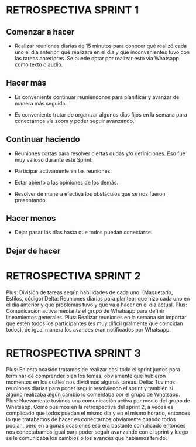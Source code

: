 # **RETROSPECTIVA SPRINT 1** <!-- Basado en la metodología de estrella de mar-->


## Comenzar a hacer <!--Aquí van todas aquellas cosas innovadoras o que por cierta curiosidad queremos probar. O tal vez son soluciones comprobadas que notamos que deberíamos usar.-->

- Realizar reuniones diarias de 15 minutos para conocer qué realizó cada uno el día anterior, qué realizará en el día y qué inconvenientes tuvo con las tareas anteriores. Se puede optar por realizar esto vía Whatsapp como texto o audio.


## Hacer más <!-- Aquí van todas aquellas cosas que estamos usando o haciendo y que queremos que mejoren. Son prácticas que creemos que requiere más refinamiento y que nos gustan mucho, por ello, hay que darles más. -->

- Es conveniente continuar reuniéndonos para planificar y avanzar de manera más seguida.

- Es conveniente tratar de organizar algunos días fijos en la semana para conectarnos vía zoom y poder seguir avanzando. 




## Continuar haciendo <!-- Es aquello que venimos haciendo y que nos brinda valor. Debemos seguir haciéndolo pero no será preocupación mejorarlo. Está bien como está.-->

- Reuniones cortas para resolver ciertas dudas y/o definiciones. Eso fue muy valioso durante este Sprint.

- Participar activamente en las reuniones.

- Estar abierto a las opiniones de los demás.

- Resolver de manera efectiva los obstáculos que se nos fueron presentando. 


## Hacer menos <!-- Aquí debemos colocar aquello que tal vez en un retrospectiva fue "Comenzar a hacer" pero no tuvo buenos resultados. Aquello que se intentó pero no da tanto beneficio. Algo que se le desee dar una segunda oportunidad, pero no es prioridad. Quitar alguna parte de una práctica.-->

- Dejar pasar los días hasta que todos puedan conectarse.



## Dejar de hacer <!-- En este punto se colocarán aquellas cosas que no dan valor o simplemente no les gusta y se puede optar por eliminarla-->


# **RETROSPECTIVA SPRINT 2** <!-- Basado en la metodología Plus & Delta-->

Plus: División de tareas según habilidades de cada uno. (Maquetado, Estilos, código)
Delta: Reuniones diarias para plantear que hizo cada uno en el día anterior y que problemas tuvo y que va a hacer en el día actual.
Plus: Comunicacion activa mediante el grupo de Whatsapp para definir lineamientos generales.
Plus: Realizar reuniones en la semana sin importar que estén todos los participantes (es muy dificil gralmente que coincidan todos), de igual manera los avances eran notificados por Whatsapp.

# **RETROSPECTIVA SPRINT 3** <!-- Basado en la metodología Plus & Delta-->

Plus: En esta ocasión tratamos de realizar casi todo el sprint juntos para terminar de comprender bien los temas, obviamente que hubieron momentos en los cuáles nos dividimos algunas tareas. 
Delta: Tuvimos reuniones diarias para poder seguir resolviendo el sprint y también si alguno realizaba algún cambio lo comentaba por el grupo de Whatsapp.
Plus: Nuevamente tuvimos una comunicación activa por medio del grupo de Whatsapp. 
Como pusimos en la retrospectiva del sprint 2, a veces es complicado que todos puedan el mismo día y en el mismo horario, entonces lo que tratabamos de hacer es conectarnos obviamente cuando todos podían, pero en algunas ocasiones eso era bastante complicado entonces nos conectabamos igual para poder seguir avanzando con el sprint y luego se le comunicaba los cambios o los avances que habíamos tenido.





